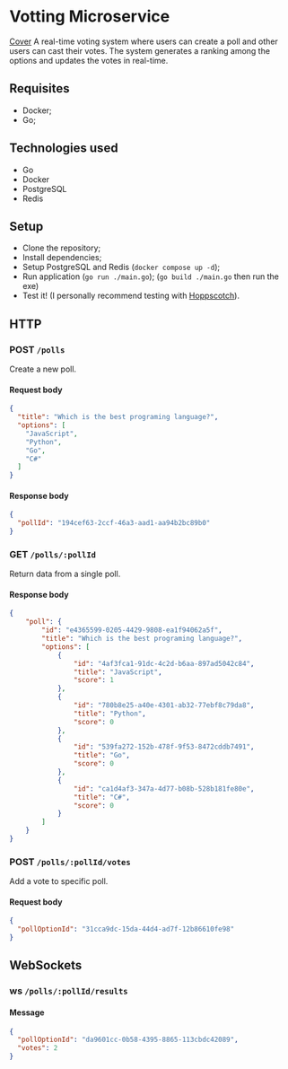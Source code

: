 # Votting Microservice
[Cover]("./github/getpoll.png")
A real-time voting system where users can create a poll and other users can cast their votes. The system generates a ranking among the options and updates the votes in real-time.

## Requisites
- Docker;
- Go;

## Technologies used
- Go
- Docker
- PostgreSQL
- Redis

## Setup
- Clone the repository;
- Install dependencies;
- Setup PostgreSQL and Redis (`docker compose up -d`);
- Run application
    (`go run ./main.go`);
    (`go build ./main.go` then run the exe)
- Test it! (I personally recommend testing with [Hoppscotch](https://hoppscotch.io/)).

## HTTP

### POST `/polls`

Create a new poll.

#### Request body

```json
{
  "title": "Which is the best programing language?",
  "options": [
    "JavaScript",
    "Python",
    "Go",
    "C#"
  ]
}
```

#### Response body

```json
{
  "pollId": "194cef63-2ccf-46a3-aad1-aa94b2bc89b0"
}
```

### GET `/polls/:pollId`

Return data from a single poll.

#### Response body

```json
{
	"poll": {
		"id": "e4365599-0205-4429-9808-ea1f94062a5f",
		"title": "Which is the best programing language?",
		"options": [
			{
				"id": "4af3fca1-91dc-4c2d-b6aa-897ad5042c84",
				"title": "JavaScript",
				"score": 1
			},
			{
				"id": "780b8e25-a40e-4301-ab32-77ebf8c79da8",
				"title": "Python",
				"score": 0
			},
			{
				"id": "539fa272-152b-478f-9f53-8472cddb7491",
				"title": "Go",
				"score": 0
			},
			{
				"id": "ca1d4af3-347a-4d77-b08b-528b181fe80e",
				"title": "C#",
				"score": 0
			}
		]
	}
}
```

### POST `/polls/:pollId/votes`

Add a vote to specific poll.

#### Request body

```json
{
  "pollOptionId": "31cca9dc-15da-44d4-ad7f-12b86610fe98"
}
```

## WebSockets

### ws `/polls/:pollId/results`

#### Message

```json
{
  "pollOptionId": "da9601cc-0b58-4395-8865-113cbdc42089",
  "votes": 2
}
```
